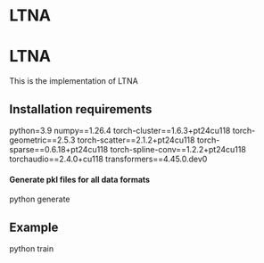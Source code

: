 # LTNA
# LTNA
This is the implementation of LTNA
## Installation requirements
python=3.9
numpy==1.26.4
torch-cluster==1.6.3+pt24cu118
torch-geometric==2.5.3
torch-scatter==2.1.2+pt24cu118
torch-sparse==0.6.18+pt24cu118
torch-spline-conv==1.2.2+pt24cu118
torchaudio==2.4.0+cu118
transformers==4.45.0.dev0

#### Generate pkl files for all data formats

python generate

## Example
python train
